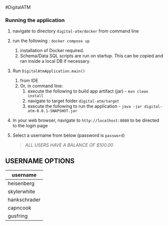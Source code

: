#DigitalATM

### Running the application
1. navigate to directory `digital-atm/docker` from command line

2. run the following : `docker compose up` 
   1. installation of Docker required. 
   2. Schema/Data SQL scripts are run on startup. This can be copied and ran inside a local DB if necessary.
3. Run `DigitalAtmApplication.main()` 
   1. from IDE
   2. Or, in command line: 
      1. execute the following to build app artifact (jar) - `mvn clean install`
      2. navigate to target folder `digital-atm/target`
      3. execute the following to run the application - `java -jar digital-atm-0.0.1-SNAPSHOT.jar`
4. In your web browser, navigate to `http://localhost:8080` to be directed to the login page
5. Select a username from below (password is `password`) 
   > *ALL USERS HAVE A BALANCE OF $100.00*



## USERNAME OPTIONS

| **username** |
|--------------|
| heisenberg   |
| skylerwhite  |
| hankschrader |
| capncook     |
| gusfring     |


